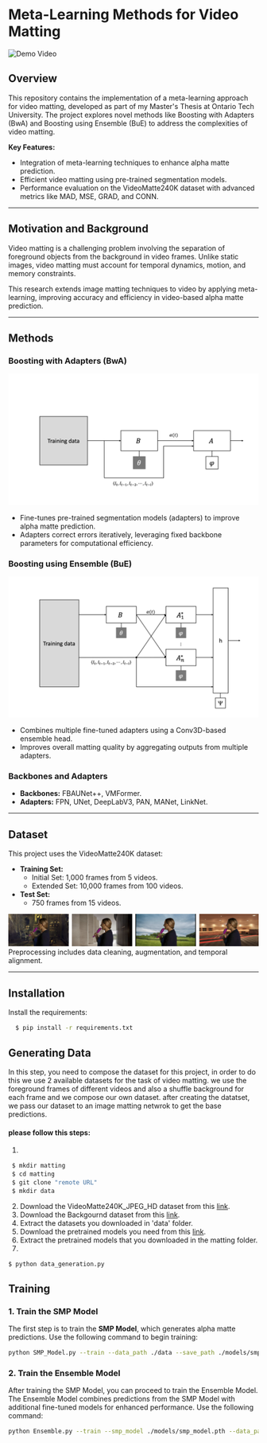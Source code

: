 # Meta-Learning Methods for Video Matting
![Demo Video](Pictures/video.gif)
## Overview
This repository contains the implementation of a meta-learning approach for video matting, developed as part of my Master's Thesis at Ontario Tech University. The project explores novel methods like Boosting with Adapters (BwA) and Boosting using Ensemble (BuE) to address the complexities of video matting.

**Key Features:**
- Integration of meta-learning techniques to enhance alpha matte prediction.
- Efficient video matting using pre-trained segmentation models.
- Performance evaluation on the VideoMatte240K dataset with advanced metrics like MAD, MSE, GRAD, and CONN.

---

## Motivation and Background
Video matting is a challenging problem involving the separation of foreground objects from the background in video frames. Unlike static images, video matting must account for temporal dynamics, motion, and memory constraints.

This research extends image matting techniques to video by applying meta-learning, improving accuracy and efficiency in video-based alpha matte prediction.

---

## Methods

### Boosting with Adapters (BwA)
![Boosting with Adapters](Pictures/bue_image.png)
- Fine-tunes pre-trained segmentation models (adapters) to improve alpha matte prediction.
- Adapters correct errors iteratively, leveraging fixed backbone parameters for computational efficiency.

### Boosting using Ensemble (BuE)
![Boosting using Ensemble](Pictures/bwa_image.png)
- Combines multiple fine-tuned adapters using a Conv3D-based ensemble head.
- Improves overall matting quality by aggregating outputs from multiple adapters.

### Backbones and Adapters
- **Backbones:** FBAUNet++, VMFormer.
- **Adapters:** FPN, UNet, DeepLabV3, PAN, MANet, LinkNet.

---

## Dataset
This project uses the VideoMatte240K dataset:

- **Training Set:**
  - Initial Set: 1,000 frames from 5 videos.
  - Extended Set: 10,000 frames from 100 videos.
- **Test Set:**
  - 750 frames from 15 videos.

![Data example](Pictures/d.png)
Preprocessing includes data cleaning, augmentation, and temporal alignment.

---

## Installation

Install the requirements:

```bash
  $ pip install -r requirements.txt
```

## Generating Data
In this step, you need to compose the dataset for this project, in order to do this we use 2 available datasets for the task of video matting. we use the foreground frames of different videos and also a shuffle background for each frame and we compose our own dataset. after creating the datatset, we pass our dataset to an image matting netwrok to get the base predictions.

#### please follow this steps:
1.

```bash
 $ mkdir matting
 $ cd matting
 $ git clone "remote URL"
 $ mkdir data
```
2. Download the VideoMatte240K_JPEG_HD dataset from this [link](https://drive.google.com/file/d/1IUp_301x8BnPjE81QBzyLASn3ZSosUF6/view).
3. Download the Backgournd dataset from this [link](https://drive.google.com/file/d/1FqD-HfwXwbeTswQEIFaQkaVWUh_i6cSy/view). 
4. Extract the datasets you downloaded in 'data' folder.
5. Download the pretrained models you need from this [link](https://drive.google.com/file/d/1NzEjOtC9GqHnnLJoYfAx-l1_B-kEjYnX/view?usp=share_link). 
6. Extract the pretrained models that you downloaded in the matting folder.
7.
 ```bash
 $ python data_generation.py
```

## Training
### 1. Train the SMP Model
The first step is to train the **SMP Model**, which generates alpha matte predictions. Use the following command to begin training:

```bash
python SMP_Model.py --train --data_path ./data --save_path ./models/smp_model.pth
```

### 2. Train the Ensemble Model
After training the SMP Model, you can proceed to train the Ensemble Model. The Ensemble Model combines predictions from the SMP Model with additional fine-tuned models for enhanced performance. Use the following command:

```bash
python Ensemble.py --train --smp_model ./models/smp_model.pth --data_path ./data --save_path ./models/ensemble_model.pth
```




